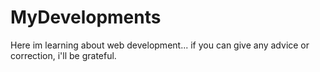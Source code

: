 # MyDevelopments
Here im learning about web development... if you can give any advice or correction, i'll be grateful.

